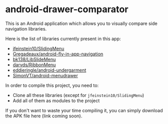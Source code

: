 android-drawer-comparator
=========================

This is an Android application which allows you to visually compare side navigation libraries.

Here is the list of libraries currently present in this app:
* [jfeinstein10/SlidingMenu][1]
* [Gregadeaux/android-fly-in-app-navigation][2]
* [bk138/LibSlideMenu][3]
* [darvds/RibbonMenu][4]
* [eddieringle/android-undergarment][5]
* [SimonVT/android-menudrawer][6]

In order to compile this project, you need to:
* Clone all these libraries (except for `jfeinstein10/SlidingMenu`)
* Add all of them as modules to the project

If you don't want to waste your time compiling it, you can simply download the APK file here (link coming soon).

[1]: https://github.com/jfeinstein10/SlidingMenu
[2]: https://github.com/Gregadeaux/android-fly-in-app-navigation
[3]: https://github.com/bk138/LibSlideMenu
[4]: https://github.com/darvds/RibbonMenu
[5]: https://github.com/eddieringle/android-undergarment
[6]: https://github.com/SimonVT/android-menudrawer